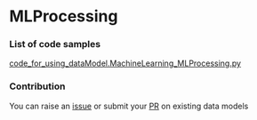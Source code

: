 # MLProcessing

### List of code samples 

<!-- 50-List of code -->

<!-- [code entry](link) -->
[code_for_using_dataModel.MachineLearning_MLProcessing.py](https://github.com/smart-data-models/dataModel.MachineLearning/blob/master/MLProcessing/code/code_for_using_dataModel.MachineLearning_MLProcessing.py)


<!-- /50-List of code -->

### Contribution
You can raise an [issue](https://github.com/smart-data-models/dataModel.MachineLearning/issues) or submit your [PR](https://github.com/smart-data-models/dataModel.MachineLearning/pulls) on existing data models
